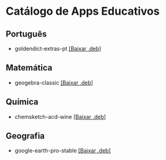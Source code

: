 # Catálogo de Apps Educativos

## Português

- goldendict-extras-pt [[Baixar .deb]](https://drive.google.com/open?id=19ij0PgoKkEh9-kID71c-7BjrDjPj4cgU)

## Matemática

- geogebra-classic [[Baixar .deb]](http://www.geogebra.org/download/deb.php?arch=amd64&ver=6)

## Química

- chemsketch-acd-wine [[Baixar .deb]](https://drive.google.com/open?id=1Y1njQxDPsTbIgoEfDUQoXVOdrGZDIEIr)

## Geografia

- google-earth-pro-stable [[Baixar .deb]](http://dl.google.com/dl/earth/client/current/google-earth-pro-stable_current_amd64.deb)